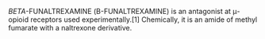 _BETA_-FUNALTREXAMINE (Β-FUNALTREXAMINE) is an antagonist at μ-opioid receptors used experimentally.[1] Chemically, it is an amide of methyl fumarate with a naltrexone derivative.
